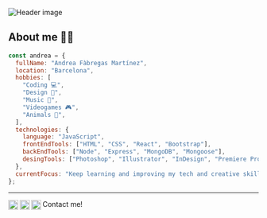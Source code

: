 ![Header image](https://i.imgur.com/mXBGYQE.png)

## About me 🤘🏻

```javascript
const andrea = {
  fullName: "Andrea Fàbregas Martínez",
  location: "Barcelona",
  hobbies: [
    "Coding 💻",
    "Design 🎨",
    "Music 🎸",
    "Videogames 🎮",
    "Animals 🐶",
  ],
  technologies: {
    language: "JavaScript",
    frontEndTools: ["HTML", "CSS", "React", "Bootstrap"],
    backEndTools: ["Node", "Express", "MongoDB", "Mongoose"],
    desingTools: ["Photoshop", "Illustrator", "InDesign", "Premiere Pro"],
  },
  currentFocus: "Keep learning and improving my tech and creative skills.",
};
```

---

Contact me! <a href="https://linkedin.com/in/afabregasm">
<img align="left" alt="Andrea's LinkedIn" width="20px" src="https://simpleicons.now.sh/linkedin/495f7e" />
</a>
<a href="https://www.behance.net/afabregasm">
<img align="left" alt="Andrea's Behance" width="20px" src="https://simpleicons.now.sh/behance/495f7e" />
</a>
<a href="https://www.facebook.com/afabregasm/">
<img align="left" alt="Andrea's Behance" width="20px" src="https://simpleicons.now.sh/facebook/495f7e" />
</a>
